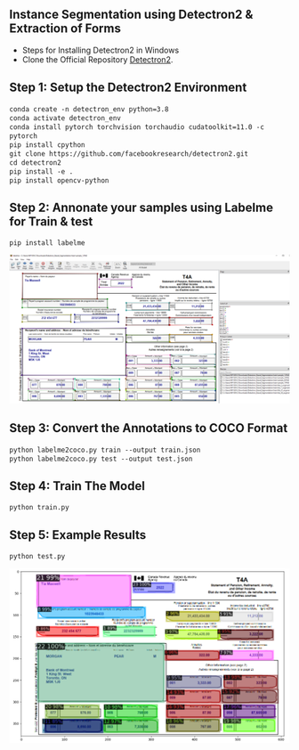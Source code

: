
## Instance Segmentation using Detectron2 & Extraction of Forms

- Steps for Installing Detectron2 in Windows
- Clone the Official Repository [Detectron2](https://github.com/facebookresearch/detectron2).

## Step 1: Setup the Detectron2 Environment
``` 
conda create -n detectron_env python=3.8 
conda activate detectron_env 
conda install pytorch torchvision torchaudio cudatoolkit=11.0 -c pytorch
pip install cpython
git clone https://github.com/facebookresearch/detectron2.git
cd detectron2
pip install -e .
pip install opencv-python
```

## Step 2: Annonate your samples using Labelme for Train & test

``` 
pip install labelme
```

![Image Plogon Annotation](/images/labelme-1.PNG "This is a sample image.")

## Step 3: Convert the Annotations to COCO Format
``` 
python labelme2coco.py train --output train.json
python labelme2coco.py test --output test.json
```

## Step 4: Train The Model
``` 
python train.py
```

## Step 5: Example Results
```
python test.py
```
![Results](/images/result1.png "This is a output image.")



